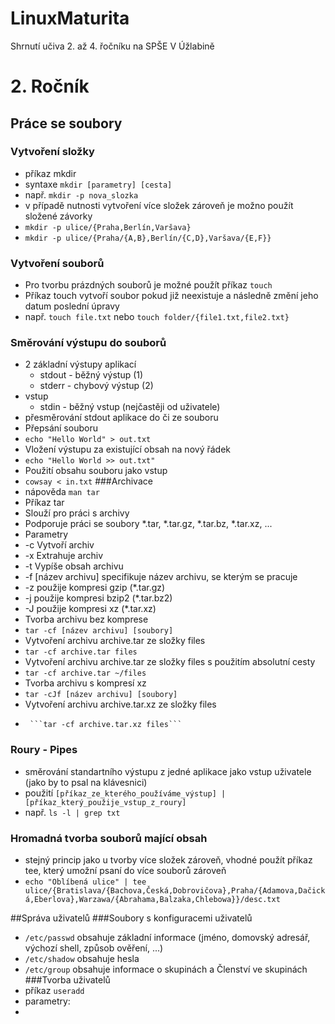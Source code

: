 # LinuxMaturita
Shrnutí učiva 2. až 4. řočníku na SPŠE V Úžlabině
# 2. Ročník
## Práce se soubory
### Vytvoření složky
* příkaz mkdir
* syntaxe ```mkdir [parametry] [cesta]```
* např. ```mkdir -p nova_slozka```
* v případě nutnosti vytvoření více složek zároveň je možno použít složené závorky
* ```mkdir -p ulice/{Praha,Berlín,Varšava}```
* ```mkdir -p ulice/{Praha/{A,B},Berlín/{C,D},Varšava/{E,F}}```
### Vytvoření souborů
* Pro tvorbu prázdných souborů je možné použít příkaz ```touch```
* Příkaz touch vytvoří soubor pokud již neexistuje a následně změní jeho datum poslední úpravy
* např. ```touch file.txt``` nebo ```touch folder/{file1.txt,file2.txt}```

### Směrování výstupu do souborů
* 2 základní výstupy aplikací
  * stdout - běžný výstup (1)
  * stderr - chybový výstup (2)
* vstup
  * stdin - běžný vstup (nejčastěji od uživatele)
* přesměrování stdout aplikace do či ze souboru
 * Přepsání souboru
  * ```echo "Hello World" > out.txt```
 * Vložení výstupu za existující obsah na nový řádek
  *   ```echo "Hello World >> out.txt"```
* Použití obsahu souboru jako vstup
 * ```cowsay < in.txt```
###Archivace
* nápověda ```man tar```
* Příkaz tar
 * Slouží pro práci s archivy
 * Podporuje práci se soubory *.tar, *.tar.gz, *.tar.bz, *.tar.xz, ...
 * Parametry
  * -c Vytvoří archiv
  * -x Extrahuje archiv
  * -t Vypíše obsah archivu
  * -f [název archivu] specifikuje název archivu, se kterým se pracuje
  * -z použije kompresi gzip (*.tar.gz)
  * -j použije kompresi bzip2 (*.tar.bz2)
  * -J použije kompresi xz (*.tar.xz)
 * Tvorba archivu bez komprese
  * ```tar -cf [název archivu] [soubory] ```
  * Vytvoření archivu archive.tar ze složky files
   *  ```tar -cf archive.tar files```
  * Vytvoření archivu archive.tar ze složky files s použitím absolutní cesty
   * ```tar -cf archive.tar ~/files```
 * Tvorba archivu s kompresí xz
 *   ```tar -cJf [název archivu] [soubory] ```
 *    Vytvoření archivu archive.tar.xz ze složky files
 *      ```tar -cf archive.tar.xz files```
### Roury - Pipes
* směrování standartního výstupu z jedné aplikace jako vstup uživatele (jako by to psal na klávesnici)
* použití ```[příkaz_ze_kterého_používáme_výstup] | [příkaz_který_použije_vstup_z_roury]```
* např. ```ls -l | grep txt```

### Hromadná tvorba souborů mající obsah
* stejný princip jako u tvorby více složek zároveň, vhodné použít příkaz tee, který umožní psaní do více souborů zároveň
* ```echo "Oblíbená ulice" | tee ulice/{Bratislava/{Bachova,Česká,Dobrovičova},Praha/{Adamova,Dačická,Eberlova},Warzawa/{Abrahama,Balzaka,Chlebowa}}/desc.txt```

##Správa uživatelů
###Soubory s konfiguracemi uživatelů
* ```/etc/passwd``` obsahuje základní informace (jméno, domovský adresář, výchozí shell, způsob ověření, ...)
* ```/etc/shadow``` obsahuje hesla
* ```/etc/group``` obsahuje informace o skupinách a Členství ve skupinách
###Tvorba uživatelů
* příkaz ```useradd```
* parametry:
* 
